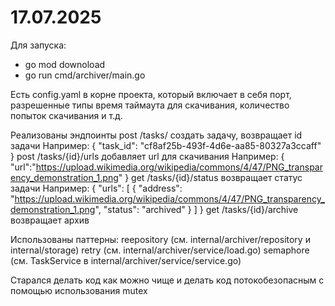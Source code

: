 # 17.07.2025
Для запуска:
- go mod downoload
- go run cmd/archiver/main.go

Есть config.yaml в корне проекта, который включает в себя порт, разрешенные типы время таймаута для скачивания, количество попыток скачивания и т.д.

Реализованы эндпоинты
post /tasks/ создать задачу, возвращает id задачи
Например:
{
  "task_id": "cf8af25b-493f-4d6e-aa85-80327a3ccaff"
}
post /tasks/{id}/urls добавляет url для скачивания
Например:
{
  "url":"https://upload.wikimedia.org/wikipedia/commons/4/47/PNG_transparency_demonstration_1.png"
}
get /tasks/{id}/status возвращает статус задачи
Например:
{
    "urls": [
        {
            "address": "https://upload.wikimedia.org/wikipedia/commons/4/47/PNG_transparency_demonstration_1.png",
            "status": "archived"
        }
    ]
}
get /tasks/{id}/archive возвращает архив

Использованы паттерны:
  reepository (см. internal/archiver/repository и internal/storage)
  retry (см. internal/archiver/service/load.go)
  semaphore (см. TaskService в internal/archiver/service/service.go)

Старался делать код как можно чище и делать код потокобезопасным с помощью использования mutex
